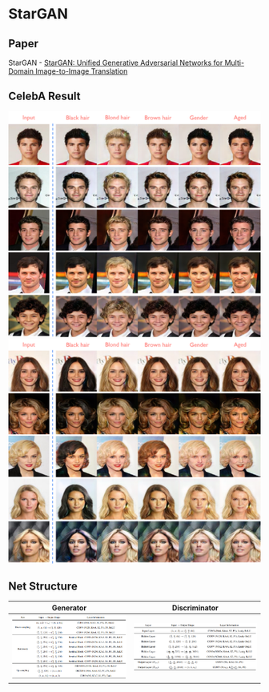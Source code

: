 # StarGAN

## Paper
StarGAN - [StarGAN: Unified Generative Adversarial Networks for Multi-Domain Image-to-Image Translation](https://arxiv.org/abs/1711.09020)

## CelebA Result
![men](./men.png)
![women](./women.png)

## Net Structure
|Generator|Discriminator|
|---|---|
|![Generator](./generator.png)|![Discriminator](./discriminator.png)
